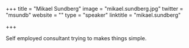 +++
title = "Mikael Sundberg"
image = "mikael.sundberg.jpg"
twitter = "msundb"
website = ""
type = "speaker"
linktitle = "mikael.sundberg"

+++

Self employed consultant trying to makes things simple.
